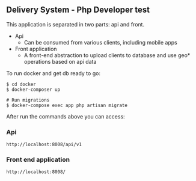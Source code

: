 Delivery System - Php Developer test
--

This application is separated in two parts: api and front.

- Api
    - Can be consumed from various clients, including mobile apps
- Front application
    - A front-end abstraction to upload clients to database and use geo* operations
    based on api data

To run docker and get db ready to go:
```
$ cd docker
$ docker-composer up

# Run migrations
$ docker-compose exec app php artisan migrate
```  

After run the commands above you can access:

### Api
```
http://localhost:8008/api/v1
```

### Front end application
```
http://localhost:8008/
```

